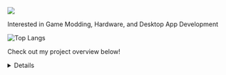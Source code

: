 
![](https://komarev.com/ghpvc/?username=sam-k0) <br>

Interested in Game Modding, Hardware, and Desktop App Development

![Top Langs](https://github-readme-stats.vercel.app/api/top-langs/?username=sam-k0&layout=compact&theme=dark)

Check out my project overview below!
<details>
  
## Game Mods

<details>
  <summary>General</summary>
  
  - [SpriteRipper](https://github.com/sam-k0/SpriteRipper): Extract spritesheets from GameMaker games

</details>

<details>
  <summary>Loop Hero</summary>
  
  - [Loop Hero Mod Overview](https://github.com/sam-k0/LoopHero_Mods/blob/master/mods.md): Parent repo for all Loop Hero mods

</details>

<details>
  <summary>Mindustry</summary>
  
  - [HP Bars](https://github.com/sam-k0/Mindustry.HPBars): Adds minimalist HP bars

</details>

<details>
  <summary>Balatro</summary>
  
  - [Version Downgrader](https://github.com/sam-k0/Balatro-Downgrader): Downgrade your game version  
  - [Achievement Unfuck](https://github.com/sam-k0/BalatroAchievementUnfuck): Re-enable achievements if you unlocked all  
  - [Remove Steam Check](https://github.com/sam-k0/BalatroUnsteamed): Disables steam check for Balatro  

</details>

<details>
  <summary>World Of Tanks</summary>
  
  - [Mod Manager](https://github.com/sam-k0/WoTModAssistantCore): General purpose mod manager for WoT  
  - [Extended Blacklist Fix](https://github.com/sam-k0/ExtendedBlacklist): Fixes issues related to extended blocklist  

</details>

<details>
  <summary>Lethal Company</summary>
  
  - [Highlights](https://github.com/sam-k0/LC_Highlights): Automatically clip your death using Nvidia GeForce Experience  

</details>

## Web Apps

<details>
  <summary>Yatzy Scorecard</summary>
  
  - [Yatzy Scorecard](https://github.com/sam-k0/Yatzy-web): User assisting scorecard for the tabletop game Yatzy  

</details>

## Hardware

<details>
  <summary>BlinkStick.NETCore</summary>
  
  - [BlinkStick.NETCore](https://github.com/sam-k0/BlinkStick.NETCore): Cross-platform .NET Core package for BlinkStick LED strips  

</details>

<details>
  <summary>ESP32C3 Music Player Daemon GUI</summary>
  
  - [ESP32C3 music player daemon GUI](https://github.com/sam-k0/ESP32C3-MPD-GUI): Shows information and controls music player daemon on ESP  

</details>

## TensorFlow

<details>
  <summary>ROCm for TensorFlow</summary>
  
  - [ROCm for tensorflow](https://github.com/sam-k0/Installing_ROCm_for_tensorflow): Guide how to install AMD ROCm on Linux  

</details>

<details>
  <summary>Image Sequence Forecasting for All-Sky Images</summary>
  
  - [Image Sequence Forecasting for All-Sky Images](https://github.com/sam-k0/cloud-forecasting-cnn): ConvLSTM based CNN for short-term forecasting of cloud images  

</details>
</details>
